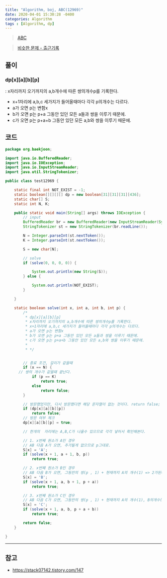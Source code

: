```yaml
---
title: "Algorithm, boj, ABC(12969)"
date: 2020-04-01 15:30:28 -0400
categories: Algorithm
tags : [Algorithm, dp]
---
```


> [ABC](https://www.acmicpc.net/problem/12969)

> [비슷한 문제 - 출근기록](https://www.acmicpc.net/problem/14238)

## 풀이
### dp[x][a][b][p]
: x자리까지 오기까지의 a,b개수에 따른 쌍의개수p를 기록한다.
- x+1자리에 a,b,c 세가지가 들어올때마다 각각 p의개수는 다르다.
- a가 오면 p는 변함x
- b가 오면 p는 p+a 그동안 있던 모든 a들과 쌍을 이루기 때문에.
- c가 오면 p는 p+a+b 그동안 있던 모든 a,b와 쌍을 이루기 때문에.

## 코드

```java
package org.baekjoon;

import java.io.BufferedReader;
import java.io.IOException;
import java.io.InputStreamReader;
import java.util.StringTokenizer;

public class test12969 {

	static final int NOT_EXIST = -1;
	static boolean[][][][] dp = new boolean[31][31][31][436];
	static char[] S;
	static int N, K;

	public static void main(String[] args) throws IOException {
		// input
		BufferedReader br = new BufferedReader(new InputStreamReader(System.in));
		StringTokenizer st = new StringTokenizer(br.readLine());

		N = Integer.parseInt(st.nextToken());
		K = Integer.parseInt(st.nextToken());

		S = new char[N];

		// solve
		if (solve(0, 0, 0, 0)) {

			System.out.println(new String(S));
		} else {

			System.out.println(NOT_EXIST);
		}

	}

	static boolean solve(int x, int a, int b, int p) {
		/*
		 * dp[x][a][b][p]
		 * x자리까지 오기까지의 a,b개수에 따른 쌍의개수p를 기록한다.
		 * x+1자리에 a,b,c 세가지가 들어올때마다 각각 p의개수는 다르다.
		 * a가 오면 p는 변함x
		 * b가 오면 p는 p+a 그동안 있던 모든 a들과 쌍을 이루기 때문에.
		 * c가 오면 p는 p+a+b 그동안 있던 모든 a,b와 쌍을 이루기 때문에.
		 *
		 * */


		// 종료 조건, 길이가 같을때
		if (x == N) {
      // 쌍의 개수가 같을때 끝난다.
			if (p == K)
				return true;
			else
				return false;
		}

		// 방문했었지만, 다시 방문했다면 해당 문자열이 없는 것이다. return false;
		if (dp[x][a][b][p])
			return false;
		// 방문 여부 체크
		dp[x][a][b][p] = true;

		// 한개의  자리에는 A,B,C가 나올수 있으므로 각각 넣어서 확인해본다.

		// 1. x번째 원소가 A인 경우
		// AB 다음 A가 오면, 추가될게 없으므로 p그대로.
		S[x] = 'A';
		if (solve(x + 1, a + 1, b, p))
			return true;

		// 2. x번째 원소가 B인 경우
		// AB 다음 B가 오면, 그동안의 쌍(p , 1) + 현재까지 A의 개수(1) => 2가된다
		S[x] = 'B';
		if (solve(x + 1, a, b + 1, p + a))
			return true;

		// 3. x번째 원소가 C인 경우
		// AB 다음 C가 오면, 그동안의 쌍(p , 1) + 현재까지 A의 개수(1), B의개수(1) => 3이된다
		S[x] = 'C';
		if (solve(x + 1, a, b, p + a + b))
			return true;

		return false;
	}

}

```

---
## 참고
- <https://stack07142.tistory.com/147>

